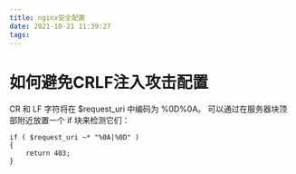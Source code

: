 ```yaml
---
title: nginx安全配置
date: 2021-10-21 11:39:27
tags:
---
```


# 如何避免CRLF注入攻击配置

CR 和 LF 字符将在 $request_uri 中编码为 %0D%0A。
 可以通过在服务器块顶部附近放置一个 if 块来检测它们：  

```nginx
if ( $request_uri ~* "%0A|%0D" ) 
{ 
    return 403; 
}

```

<!-- more -->